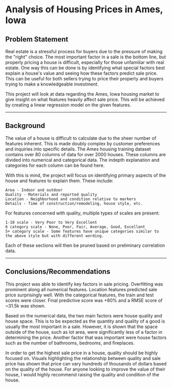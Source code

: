# Analysis of Housing Prices in Ames, Iowa

## Problem Statement

Real estate is a stressful process for buyers due to the pressure of making the "right" choice. The most important factor in a sale is the bottom line, but properly pricing a house is difficult, especially for those unfamiliar with real estate. One way this can be done is by identifying what special factors best explain a house's value and seeing how these factors predict sale price. This can be useful for both sellers trying to price their property and buyers trying to make a knowledgeable investment.

This project will look at data regarding the Ames, Iowa housing market to give insight on what features heavily affect sale price. This will be achieved by creating a linear regression model on the given features.

---

## Background

The value of a house is difficult to calculate due to the sheer number of features inherent. This is made doubly complex by customer preferences and inquiries into specific details. The Ames housing training dataset contains over 80 columns of data for over 2000 houses. These columns are divided into numerical and categorical data. The indepth explanation and categories for each column can be found here.

With this is mind, the project will focus on identifying primary aspects of the house and features to explain them. These include:

    Area - Indoor and outdoor
    Quality - Materials and reported quality
    Location - Neighborhood and condition relative to markers
    Details - Time of construction/remodeling, house style, etc.

For features concerned with quality, multiple types of scales are present:

    1-10 scale - Very Poor to Very Excellent
    6 category scale - None, Poor, Fair, Average, Good, Excellent
    5+ category scale - Some features have unique categories similar to the above style but with different wording.

Each of these sections will then be pruned based on preliminary correlation data.

---

## Conclusions/Recommendations

This project was able to identify key factors in sale pricing. Overfitting was prominent along all numerical features. Location features predicted sale price surprisingly well. With the categorical features, the train and test scores were closer. Final predictive score was +80% and a RMSE score of ~31.5k was shown.

Based on the numerical data, the two main factors were house quality and house space. This is to be expected as the quantity and quality of a good is usually the most important in a sale. However, it is shown that the space outside of the house, such as lot area, were significantly less of a factor in determining the price. Another factor that was important were house factors such as the number of bathrooms, bedrooms, and fireplaces. 

In order to get the highest sale price in a house, quality should be highly focused on. Visuals highlighting the relationship between quality and sale price has shown that price can vary hundreds of thousands of dollars based on the quality of the house. For anyone looking to improve the value of their house, I would highly recommend raising the quality and condition of the house.